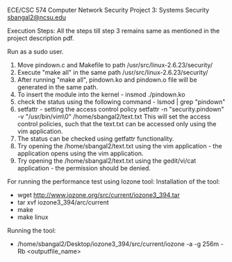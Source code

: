 ECE/CSC 574 Computer Network Security
Project 3: Systems Security
sbangal2@ncsu.edu

Execution Steps:
All the steps till step 3 remains same as mentioned in the project description pdf.

Run as a sudo user.
1. Move pindown.c and Makefile to path /usr/src/linux-2.6.23/security/
2. Execute "make all" in the same path /usr/src/linux-2.6.23/security/
3. After running "make all", pindown.ko and pindown.o file will be generated in the same path.
4. To insert the module into the kernel - insmod ./pindown.ko
5. check the status using the following command - lsmod | grep "pindown"
6. setfattr - setting the access control policy
	setfattr -n "security.pindown" -v "/usr/bin/vim\0" /home/sbangal2/text.txt
	This will set the access control policies, such that the text.txt can be accessed only using the vim application.
7. The status can be checked using getfattr functionality.
8. Try opening the /home/sbangal2/text.txt using the vim application - the application opens using the vim application.
9. Try opening the /home/sbangal2/text.txt using the gedit/vi/cat application - the permission should be denied.


For running the performance test using Iozone tool:
Installation of the tool:
-	wget http://www.iozone.org/src/current/iozone3_394.tar
-	tar xvf iozone3_394/arc/current
-	make
-	make linux

Running the tool:
-	/home/sbangal2/Desktop/iozone3_394/src/current/iozone -a -g 256m -Rb <outputfile_name>

